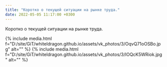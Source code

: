 ```yaml
---
title: "Коротко о текущей ситуации на рынке труда."
date: 2022-05-05 11:17:00 +0300
---
```


Коротко о текущей ситуации на рынке труда.


{% include media.html f="D:/site/GiT/whiteldragon.github.io/assets/vk_photos/3/OqvQ71oOSBo.jpg" alt="" %}
{% include media.html f="D:/site/GiT/whiteldragon.github.io/assets/vk_photos/3/lOQcK5WRiok.jpg" alt="" %}

